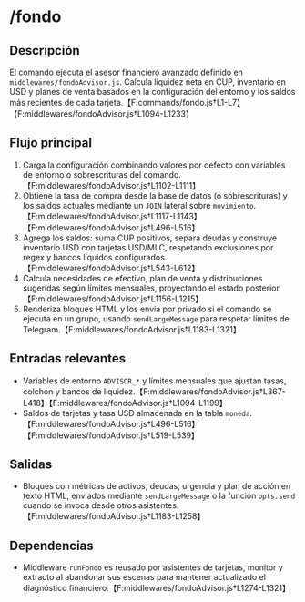 # /fondo

## Descripción
El comando ejecuta el asesor financiero avanzado definido en `middlewares/fondoAdvisor.js`. Calcula liquidez neta en CUP, inventario en USD y planes de venta basados en la configuración del entorno y los saldos más recientes de cada tarjeta.【F:commands/fondo.js†L1-L7】【F:middlewares/fondoAdvisor.js†L1094-L1233】

## Flujo principal
1. Carga la configuración combinando valores por defecto con variables de entorno o sobrescrituras del comando.【F:middlewares/fondoAdvisor.js†L1102-L1111】
2. Obtiene la tasa de compra desde la base de datos (o sobrescrituras) y los saldos actuales mediante un `JOIN` lateral sobre `movimiento`.【F:middlewares/fondoAdvisor.js†L1117-L1143】【F:middlewares/fondoAdvisor.js†L496-L516】
3. Agrega los saldos: suma CUP positivos, separa deudas y construye inventario USD con tarjetas USD/MLC, respetando exclusiones por regex y bancos líquidos configurados.【F:middlewares/fondoAdvisor.js†L543-L612】
4. Calcula necesidades de efectivo, plan de venta y distribuciones sugeridas según límites mensuales, proyectando el estado posterior.【F:middlewares/fondoAdvisor.js†L1156-L1215】
5. Renderiza bloques HTML y los envía por privado si el comando se ejecuta en un grupo, usando `sendLargeMessage` para respetar límites de Telegram.【F:middlewares/fondoAdvisor.js†L1183-L1321】

## Entradas relevantes
- Variables de entorno `ADVISOR_*` y límites mensuales que ajustan tasas, colchón y bancos de liquidez.【F:middlewares/fondoAdvisor.js†L367-L418】【F:middlewares/fondoAdvisor.js†L1094-L1199】
- Saldos de tarjetas y tasa USD almacenada en la tabla `moneda`.【F:middlewares/fondoAdvisor.js†L496-L516】【F:middlewares/fondoAdvisor.js†L519-L539】

## Salidas
- Bloques con métricas de activos, deudas, urgencia y plan de acción en texto HTML, enviados mediante `sendLargeMessage` o la función `opts.send` cuando se invoca desde otros asistentes.【F:middlewares/fondoAdvisor.js†L1183-L1258】

## Dependencias
- Middleware `runFondo` es reusado por asistentes de tarjetas, monitor y extracto al abandonar sus escenas para mantener actualizado el diagnóstico financiero.【F:middlewares/fondoAdvisor.js†L1274-L1321】

